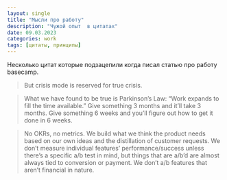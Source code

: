 ```yaml
---
layout: single
title: "Мысли про работу"
description: "Чужой опыт  в цитатах"
date: 09.03.2023
categories: work
tags: [цитаты, принципы]
---
```


Несколько цитат которые подзацепили когда писал статью про работу basecamp.

> But crisis mode is reserved for true crisis.

> What we have found to be true is Parkinson’s Law: “Work expands to fill the time available.” Give something 3 months and it’ll take 3 months. Give something 6 weeks and you’ll figure out how to get it done in 6 weeks.

> No OKRs, no metrics. We build what we think the product needs based on our own ideas and the distillation of customer requests. We don’t measure individual features’ performance/success unless there’s a specific a/b test in mind, but things that are a/b’d are almost always tied to conversion or payment. We don’t a/b features that aren’t financial in nature.
